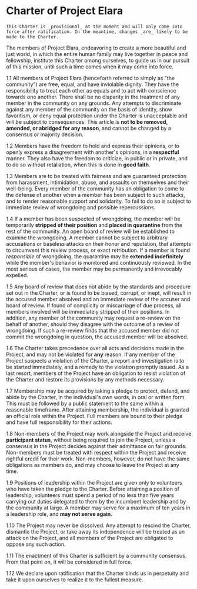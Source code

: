 # Charter of Project Elara

```{note}
This Charter is _provisional_ at the moment and will only come into force after ratification. In the meantime, changes _are_ likely to be made to the Charter.
```

The members of Project Elara, endeavoring to create a more beautiful and just world, in which the entire human family may live together in peace and fellowship, institute this Charter among ourselves, to guide us in our pursuit of this mission, until such a time comes when it may come into force.

1.1 All members of Project Elara (henceforth referred to simply as "the community") are free, equal, and have inviolable dignity. They have the responsibility to treat each other as equals and to act with conscience towards one another. There shall be no disparity in the treatment of any member in the community on any grounds. Any attempts to discriminate against any member of the community on the basis of identity, show favoritism, or deny equal protection under the Charter is unacceptable and will be subject to consequences. This article is **not to be removed, amended, or abridged for any reason**, and cannot be changed by a consensus or majority decision.

1.2 Members have the freedom to hold and express their opinions, or to openly express a disagreement with another's opinions, in a **respectful** manner. They also have the freedom to criticize, in public or in private, and to do so without retaliation, when this is done in **good faith**.

1.3 Members are to be treated with fairness and are guaranteed protection from harassment, intimidation, abuse, and assaults on themselves and their well-being. Every member of the community has an obligation to come to the defense of another when a member has been subject to such attacks, and to render reasonable support and solidarity. To fail to do so is subject to immediate review of wrongdoing and possible repercussions.

1.4 If a member has been suspected of wrongdoing, the member will be temporarily **stripped of their position** and **placed in quarantine** from the rest of the community. An open board of review will be established to examine the wrongdoing. A member cannot be subject to arbitrary accusations or baseless attacks on their honor and reputation, that attempts to circumvent this review process, or exact retribution. If a member is found _responsible_ of wrongdoing, the quarantine may be **extended indefinitely** while the member's behavior is monitored and continuously reviewed. In the most serious of cases, the member may be permanently and irrevocably expelled.

1.5 Any board of review that does not abide by the standards and procedure set out in the Charter, or is found to be biased, corrupt, or inept, will result in the accused member absolved and an immediate review of the accuser and board of review. If found of complicity or miscarriage of due process, all members involved will be immediately stripped of their positions. In addition, any member of the community may request a re-review on the behalf of another, should they disagree with the outcome of a review of wrongdoing. If such a re-review finds that the accused member did not commit the wrongdoing in question, the accused member will be absolved.

1.6 The Charter takes precedence over all acts and decisions made in the Project, and may not be violated for **any** reason. If any member of the Project suspects a violation of the Charter, a report and investigation is to be started immediately, and a remedy to the violation promptly issued. As a last resort, members of the Project have an obligation to resist violation of the Charter and restore its provisions by any methods necessary.

1.7 Membership may be acquired by taking a pledge to protect, defend, and abide by the Charter, in the individual's own words, in oral or written form. This must be followed by a public statement to the same within a reasonable timeframe. After attaining membership, the individual is granted an official role within the Project. Full members are bound to their pledge and have full responsibility for their actions.

1.8 Non-members of the Project may work alongside the Project and receive **participant status**, without being required to join the Project, unless a consensus in the Project decides against their admittance on fair grounds. Non-members must be treated with respect within the Project and receive rightful credit for their work. Non-members, however, do not have the same obligations as members do, and may choose to leave the Project at any time.

1.9 Positions of leadership within the Project are given only to volunteers who have taken the pledge to the Charter. Before attaining a position of leadership, volunteers must spend a period of no less than five years carrying out duties delegated to them by the incumbent leadership and by the community at large. A member may serve for a maximum of ten years in a leadership role, and **may not serve again**.

1.10 The Project may never be dissolved. Any attempt to rescind the Charter, dismantle the Project, or take away its independence will be treated as an attack on the Project, and all members of the Project are obligated to oppose any such action.

1.11 The enactment of this Charter is sufficient by a community consensus. From that point on, it will be considered in full force.

1.12 We declare upon ratification that the Charter binds us in perpetuity and take it upon ourselves to realize it to the fullest measure.